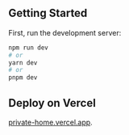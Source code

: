 ## Getting Started

First, run the development server:

```bash
npm run dev
# or
yarn dev
# or
pnpm dev
```

## Deploy on Vercel

[private-home.vercel.app](https://private-home.vercel.app).
